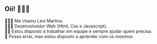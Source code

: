 ## Oii! 👋🏻😁

🙋🏻‍♂️ Me chamo Levi Martins. <br>
👨🏻‍💻 Desenvolvedor Web (Html, Css e Javascript). <br>
💪🏻 Estou disposto a trabalhar em equipe e sempre ajudar quem precisa. <br>
📖 Posso errar, mas estou disposto a aprender com os mesmos. <br>
